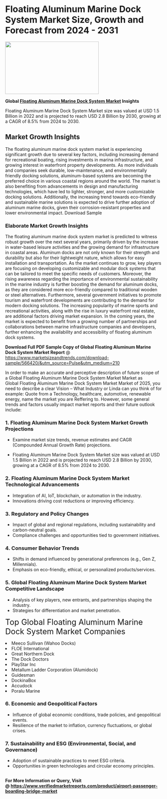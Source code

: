 <H1>Floating Aluminum Marine Dock System Market Size, Growth and Forecast from 2024 - 2031</H1><img class="aligncenter size-medium wp-image-584254" src="https://thirdeyenews.in/wp-content/uploads/2024/09/Global-Market-Research-300x168.jpeg" alt="" width="300" height="168" /><p><strong>Global&nbsp;<a href="https://www.marketsizeandtrends.com/download-sample/566420/&amp;utm_source=Pulse&amp;utm_medium=210">Floating Aluminum Marine Dock System Market</a> Insights</strong></p><p>Floating Aluminum Marine Dock System Market size was valued at USD 1.5 Billion in 2022 and is projected to reach USD 2.8 Billion by 2030, growing at a CAGR of 8.5% from 2024 to 2030.</p><p><h2>Market Growth Insights</h2> The floating aluminum marine dock system market is experiencing significant growth due to several key factors, including increasing demand for recreational boating, rising investments in marina infrastructure, and growing interest in waterfront property developments. As more individuals and companies seek durable, low-maintenance, and environmentally friendly docking solutions, aluminum-based systems are becoming the preferred choice in various coastal regions around the world. The market is also benefiting from advancements in design and manufacturing technologies, which have led to lighter, stronger, and more customizable docking solutions. Additionally, the increasing trend towards eco-friendly and sustainable marine solutions is expected to drive further adoption of aluminum marine docks, given their corrosion-resistant properties and lower environmental impact. Download Sample <h3>Elaborate Market Growth Insights</h3> The floating aluminum marine dock system market is predicted to witness robust growth over the next several years, primarily driven by the increase in water-based leisure activities and the growing demand for infrastructure in coastal areas. Aluminum docks are not only known for their strength and durability but also for their lightweight nature, which allows for easy installation and transportation. As the market continues to grow, key players are focusing on developing customizable and modular dock systems that can be tailored to meet the specific needs of customers. Moreover, the rising awareness regarding the importance of environmental sustainability in the marine industry is further boosting the demand for aluminum docks, as they are considered more eco-friendly compared to traditional wooden or steel alternatives. Furthermore, several government initiatives to promote tourism and waterfront developments are contributing to the demand for modern docking solutions. The increasing popularity of marine sports and recreational activities, along with the rise in luxury waterfront real estate, are additional factors driving market expansion. In the coming years, the market is expected to benefit from a growing number of partnerships and collaborations between marine infrastructure companies and developers, further enhancing the availability and accessibility of floating aluminum dock systems. </p><p><span class=""><strong>Download Full PDF Sample Copy of Global Floating Aluminum Marine Dock System Market Report</strong> @ <a href="https://www.marketsizeandtrends.com/download-sample/566420/&amp;utm_source=Pulse&amp;utm_medium=210" target="_blank">https://www.marketsizeandtrends.com/download-sample/566420/&amp;utm_source=Pulse&amp;utm_medium=210</a></span></p><p>In order to make an accurate and perceptive description of future scope of a Global&nbsp;Floating Aluminum Marine Dock System Market Market as Global&nbsp;Floating Aluminum Marine Dock System Market Market of 2025, you need to describe a clear Vision &ndash; What Industry or Linda can you think of for example: Quote from a Technology, healthcare, automotive, renewable energy, name the market you are Reffering to. However, some general trends and factors usually impact market reports and their future outlook include:</p><h3>1.&nbsp;<strong>Floating Aluminum Marine Dock System Market Growth Projections</strong></h3><ul><li>Examine market size trends, revenue estimates and CAGR (Compounded Annual Growth Rate) projections.</li><li><p>Floating Aluminum Marine Dock System Market size was valued at USD 1.5 Billion in 2022 and is projected to reach USD 2.8 Billion by 2030, growing at a CAGR of 8.5% from 2024 to 2030.</p></li></ul><h3>2.&nbsp;<strong>Floating Aluminum Marine Dock System Market Technological Advancements</strong></h3><ul><li>Integration of AI, IoT, blockchain, or automation in the industry.</li><li>Innovations driving cost reductions or improving efficiency.</li></ul><h3>3.&nbsp;<strong>Regulatory and Policy Changes</strong></h3><ul><li>Impact of global and regional regulations, including sustainability and carbon-neutral goals.</li><li>Compliance challenges and opportunities tied to government initiatives.</li></ul><h3>4.&nbsp;<strong>Consumer Behavior Trends</strong></h3><ul><li>Shifts in demand influenced by generational preferences (e.g., Gen Z, Millennials).</li><li>Emphasis on eco-friendly, ethical, or personalized products/services.</li></ul><h3>5.&nbsp;<strong>Global Floating Aluminum Marine Dock System Market Competitive Landscape</strong></h3><ul><li>Analysis of key players, new entrants, and partnerships shaping the industry.</li><li>Strategies for differentiation and market penetration.</li></ul><p data-pm-slice="1 1 []"><span style="color: inherit; font-family: inherit; font-size: 25px;">Top Global Floating Aluminum Marine Dock System Market Companies</span></p><div class="" data-test-id=""><p><li>Meeco Sullivan (Wahoo Docks)</li><li> FLOE International</li><li> Great Northern Dock</li><li> The Dock Doctors</li><li> PlayStar Inc</li><li> Metallum Ladder Corporation (Alumidock)</li><li> Guidesman</li><li> DockinaBox</li><li> Accudock</li><li> Poralu Marine</li></p></div><h3>6.&nbsp;<strong>Economic and Geopolitical Factors</strong></h3><ul><li>Influence of global economic conditions, trade policies, and geopolitical events.</li><li>Resilience of the market to inflation, currency fluctuations, or global crises.</li></ul><h3>7.&nbsp;<strong>Sustainability and ESG (Environmental, Social, and Governance)</strong></h3><ul><li>Adoption of sustainable practices to meet ESG criteria.</li><li>Opportunities in green technologies and circular economy principles.</li></ul><h2><strong style="font-size: 14px;">For More Information or Query, Visit @&nbsp;</strong><a style="background-color: #ffffff; font-size: 14px;" href="https://www.marketsizeandtrends.com/report/floating-aluminum-marine-dock-system-market/" target="_blank">https://www.verifiedmarketreports.com/product/airport-passenger-boarding-bridge-market</a></h2>
